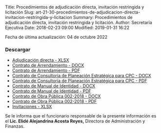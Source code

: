 Title: Procedimientos de adjudicación directa, invitación restringida y licitación
Slug: art-21-30-procedimientos-de-adjudicacion-directa-invitacion-restringida-y-licitacion
Summary: Procedimientos de adjudicación directa, invitación restringida y licitación.
Author: Secretaría Ejecutiva
Date: 2018-02-23 09:00
Modified: 2019-01-31 16:22


Fecha de última actualización: 04 de octubre 2022


### Descargar

* [Adjudicación directa - XLSX](adjudicacion-directa.xlsx)
* [Contrato de Arrendamiento - DOCX](contrato-arrendamiento.docx)
* [Contrato de Arrendamiento - PDF](contrato-arrendamiento.pdf)
* [Contrato de Consultoría de Planeación Estratégica para CPC - DOCX](contrato-consultoria-planeacion-estrategica-para-cpc.docx)
* [Contrato de Consultoría de Planeación Estratégica para CPC - PDF](contrato-consultoria-planeacion-estrategica-para-cpc.pdf)
* [Contrato de Manual de Identidad - DOCX](contrato-manual-identidad.docx)
* [Contrato de Manual de Identidad - PDF](contrato-manual-identidad.pdf)
* [Contrato de Obra Pública 002-2018 - DOCX](contrato-obra-publica-002-2018.docx)
* [Contrato de Obra Pública 002-2018 - PDF](contrato-obra-publica-002-2018.pdf)
* [Invitaciones - XLSX](invitaciones.xlsx)

Se le informa que el funcionario responsable de la presente información es el **Lic. Elidé Alejandrina Acosta Reyes,** Directora de Administración y Finanzas.
